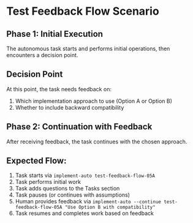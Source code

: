 # Test Feedback Flow Scenario

## Phase 1: Initial Execution
The autonomous task starts and performs initial operations, then encounters a decision point.

## Decision Point
At this point, the task needs feedback on:
1. Which implementation approach to use (Option A or Option B)
2. Whether to include backward compatibility

## Phase 2: Continuation with Feedback
After receiving feedback, the task continues with the chosen approach.

## Expected Flow:
1. Task starts via `implement-auto test-feedback-flow-05A`
2. Task performs initial work
3. Task adds questions to the Tasks section
4. Task pauses (or continues with assumptions)
5. Human provides feedback via `implement-auto --continue test-feedback-flow-05A "Use Option B with compatibility"`
6. Task resumes and completes work based on feedback